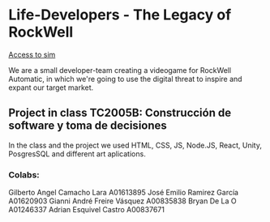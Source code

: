 # Life-Developers - The Legacy of RockWell
[Access to sim](life-developers.vercel.app)

We are a small developer-team creating a videogame for RockWell Automatic, in which we're going to use the digital threat to inspire and expant our target market.
## Project in class TC2005B: Construcción de software y toma de decisiones
In the class and the project we used HTML, CSS, JS, Node.JS, React, Unity, PosgresSQL and different art aplications.

### Colabs:
Gilberto Angel Camacho Lara A01613895
José Emilio Ramirez García A01620903
Gianni André Freire Vásquez A00835838
Bryan De La O A01246337
Adrian Esquivel Castro A00837671
